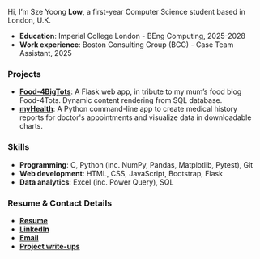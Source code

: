 Hi, I’m Sze Yoong **Low**, a first-year Computer Science student based in London, U.K.

- **Education**: Imperial College London - BEng Computing, 2025-2028
- **Work experience**: Boston Consulting Group (BCG) - Case Team Assistant, 2025

### Projects
- **[Food-4BigTots](https://github.com/sy8low/Food-4BigTots)**: A Flask web app, in tribute to my mum’s food blog Food-4Tots. Dynamic content rendering from SQL database.
- **[myHealth](https://github.com/sy8low/myHealth)**: A Python command-line app to create medical history reports for doctor's appointments and visualize data in downloadable charts.

### Skills
- **Programming**: C, Python (inc. NumPy, Pandas, Matplotlib, Pytest), Git
- **Web development**: HTML, CSS, JavaScript, Bootstrap, Flask
- **Data analytics**: Excel (inc. Power Query), SQL

### Resume & Contact Details
- **[Resume](https://drive.google.com/file/d/1RaGUVoyZhPgEx80v79AOLrs1lj8FtS4Q/view?usp=sharing)**
- **[LinkedIn](https://www.linkedin.com/in/sze-yoong-low-b52438210/)**
- **[Email](mailto:low.szeyoong@gmail.com)**
- **[Project write-ups](https://drive.google.com/drive/folders/1SNn-D9br31h6yD-9IPI1dQJPYaSt366m?usp=drive_link)**

<!---
sy8low/sy8low is a ✨ special ✨ repository because its `README.md` (this file) appears on your GitHub profile.
You can click the Preview link to take a look at your changes.
--->
